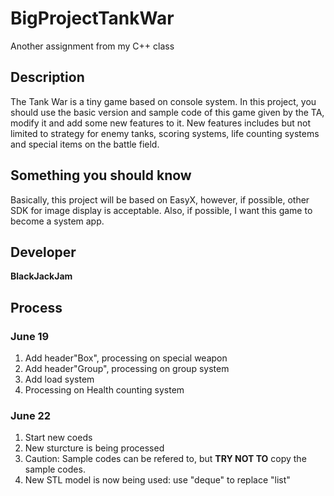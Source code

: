 # BigProjectTankWar
Another assignment from my C++ class

## Description
The Tank War is a tiny game based on console system.
In this project, you should use the basic version and sample code of this game given by the TA, modify it and add some new features to it.
New features includes but not limited to strategy for enemy tanks, scoring systems, life counting systems and special items on the battle field.

## Something you should know
Basically, this project will be based on EasyX, however, if possible, other SDK for image display is acceptable.
Also, if possible, I want this game to become a system app.

## Developer
**BlackJackJam**

## Process
### June 19
1. Add header"Box", processing on special weapon
2. Add header"Group", processing on group system
3. Add load system
4. Processing on Health counting system

### June 22
1. Start new coeds
2. New sturcture is being processed
3. Caution: Sample codes can be refered to, but **TRY NOT TO** copy the sample codes.
4. New STL model is now being used: use "deque" to replace "list"